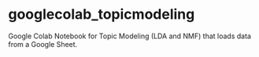 # googlecolab_topicmodeling
Google Colab Notebook for Topic Modeling (LDA and NMF) that loads data from a Google Sheet. 
